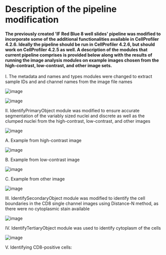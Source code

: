 # Description of the pipeline modification

#### The previously created 'IF Red Blue 8 well slides' pipeline was modified to incorporate some of the additional functionalities available in CellProfiler 4.2.6. Ideally the pipeline should be run in CellProfiler 4.2.6, but should work on CellProfiler 4.2.5 as well. A description of the modules that current pipeline comprises is provided below along with the results of running the image analysis modules on example images chosen from the high-contrast, low-contrast, and other image sets.

I. The metadata and names and types modules were changed to extract sample IDs and and channel names from the image file names


![image](https://github.com/COBA-NIH/McAllister_Spasic_CD8-SMA-tumors/assets/139376717/863b3725-a646-4ef7-92b1-cdde358fc7c0)

![image](https://github.com/COBA-NIH/McAllister_Spasic_CD8-SMA-tumors/assets/139376717/ad1c03a2-cd1c-4376-aa9f-6e27616d42d4)



II. IdentifyPrimaryObject module was modified to ensure accurate segmentation of the variably sized nuclei and discrete as well as the clumped nuclei from the high-contrast, low-contrast, and other images


![image](https://github.com/COBA-NIH/McAllister_Spasic_CD8-SMA-tumors/assets/139376717/7cb391ac-699d-4ba5-aee1-16139cf51e02)


A. Example from high-contrast image


![image](https://github.com/COBA-NIH/McAllister_Spasic_CD8-SMA-tumors/assets/139376717/7619e78d-8697-4948-a8c1-3332a64120a1)


B. Example from low-contrast image


![image](https://github.com/COBA-NIH/McAllister_Spasic_CD8-SMA-tumors/assets/139376717/0118e47c-0c90-43d9-9303-3ffde5f4a33b)


C. Example from other image


![image](https://github.com/COBA-NIH/McAllister_Spasic_CD8-SMA-tumors/assets/139376717/06c36c79-b966-490a-9e93-ced0bb327dc7)


III. IdentifySecondaryObject module was modified to identify the cell boundaries in the CD8 single channel images using Distance-N method, as there were no cytoplasmic stain available


![image](https://github.com/COBA-NIH/McAllister_Spasic_CD8-SMA-tumors/assets/139376717/01a35775-6a48-45a1-a298-bf4d3a84267c)



IV. IdentifyTertiaryObject module was used to identify cytoplasm of the cells


![image](https://github.com/COBA-NIH/McAllister_Spasic_CD8-SMA-tumors/assets/139376717/74286605-e156-445c-8a93-eb7d5f11de8b)



V. Identifying CD8-positive cells: 





















